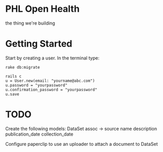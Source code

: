 PHL Open Health
======
the thing we're building


Getting Started
======

Start by creating a user. In the terminal type:

```
rake db:migrate

rails c
u = User.new(email: "yourname@abc.com")
u.password = "yourpassword"
u.confirmation_password = "yourpassword"
u.save
```


TODO
======

Create the following models:
  DataSet
    assoc -> source
    name
    description
    publication_date
    collection_date
    
Configure paperclip to use an uploader to attach a document to DataSet

  

